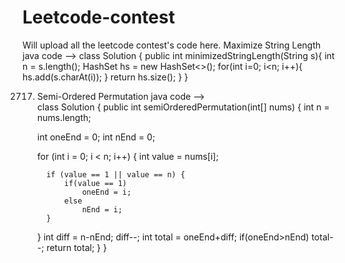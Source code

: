 # Leetcode-contest
Will upload all the leetcode contest's code here.
Maximize String Length
java code -->
class Solution {
    public int minimizedStringLength(String s){
         int n = s.length();
        HashSet<Character> hs = new HashSet<>();
        for(int i=0; i<n; i++){
            hs.add(s.charAt(i));
        }
        return hs.size();
    }
}
                                               
2717. Semi-Ordered Permutation
  java code -->  
  class Solution {
    public int semiOrderedPermutation(int[] nums) {
        int n = nums.length;
       
        int oneEnd = 0;
        int nEnd = 0;
        
        for (int i = 0; i < n; i++) {
            int value = nums[i];
            
            if (value == 1 || value == n) {
                if(value == 1)
                    oneEnd = i;
                else
                    nEnd = i;
            }
        }
        int diff = n-nEnd;
        diff--;
        int total = oneEnd+diff;
        if(oneEnd>nEnd) total--;
        return total;
    }
}
